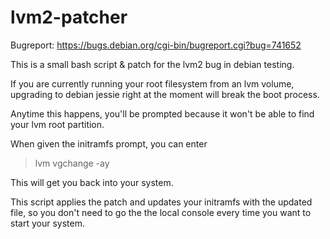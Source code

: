 lvm2-patcher
============

Bugreport: https://bugs.debian.org/cgi-bin/bugreport.cgi?bug=741652

This is a small bash script &amp; patch for the lvm2 bug in debian testing. 

If you are currently running your root filesystem from an lvm volume, upgrading to debian jessie right at the moment will
break the boot process.

Anytime this happens, you'll be prompted because it won't be able to find your lvm root partition.

When given the initramfs prompt, you can enter

>lvm vgchange -ay

This will get you back into your system.

This script applies the patch and updates your initramfs with the updated file, so you don't need to go the the local console every time you want to start your system.

